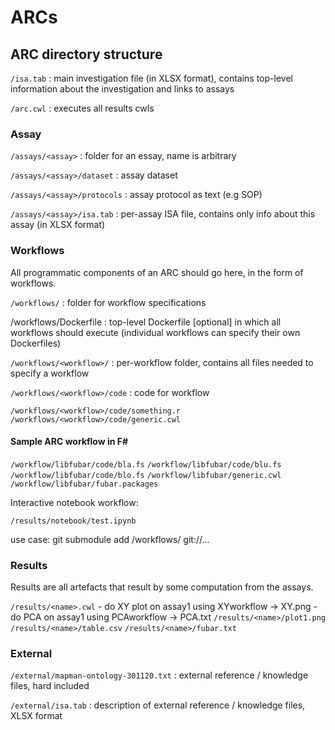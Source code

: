 # ARCs

## ARC directory structure

`/isa.tab`
: main investigation file (in XLSX format), contains top-level information about the investigation and links to assays

`/arc.cwl`
: executes all results cwls


### Assay

`/assays/<assay>`
: folder for an essay, name is arbitrary

`/assays/<assay>/dataset`
: assay dataset

`/assays/<assay>/protocols`
: assay protocol as text (e.g SOP)

`/assays/<assay>/isa.tab`
: per-assay ISA file, contains only info about this assay (in XLSX format)


### Workflows

All programmatic components of an ARC should go here, in the form of workflows.

`/workflows/`
: folder for workflow specifications

/workflows/Dockerfile
: top-level Dockerfile [optional] in which all workflows should execute (individual workflows can specify their own Dockerfiles)

`/workflows/<workflow>/`
: per-workflow folder, contains all files needed to specify a workflow

`/workflows/<workflow>/code`
: code for workflow

`/workflows/<workflow>/code/something.r`
`/workflows/<workflow>/code/generic.cwl`


#### Sample ARC workflow in F#

`/workflow/libfubar/code/bla.fs`
`/workflow/libfubar/code/blu.fs`
`/workflow/libfubar/code/blo.fs`
`/workflow/libfubar/generic.cwl`
`/workflow/libfubar/fubar.packages`

Interactive notebook workflow:

`/results/notebook/test.ipynb`

use case:
git submodule add /workflows/<foo> git://...


### Results

Results are all artefacts that result by some computation from the assays.

`/results/<name>.cwl`
    - do XY plot on assay1 using XYworkflow -> XY.png
    - do PCA on assay1 using PCAworkflow -> PCA.txt
`/results/<name>/plot1.png`
`/results/<name>/table.csv`
`/results/<name>/fubar.txt`


### External

`/external/mapman-ontology-301120.txt`
: external reference / knowledge files, hard included

`/external/isa.tab`
: description of external reference / knowledge files, XLSX format